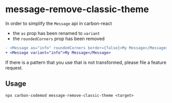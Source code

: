 # message-remove-classic-theme

In order to simplify the `Message` api in carbon-react
* the `as` prop has been renamed to `variant`
* the `roundedCorners` prop has been removed

```diff
- <Message as="info" roundedCorners border={false}>My Message</Message>
+ <Message variant="info">My Message</Message>
```

If there is a pattern that you use that is not transformed, please file a feature request.

## Usage

`npx carbon-codemod message-remove-classic-theme <target>`
